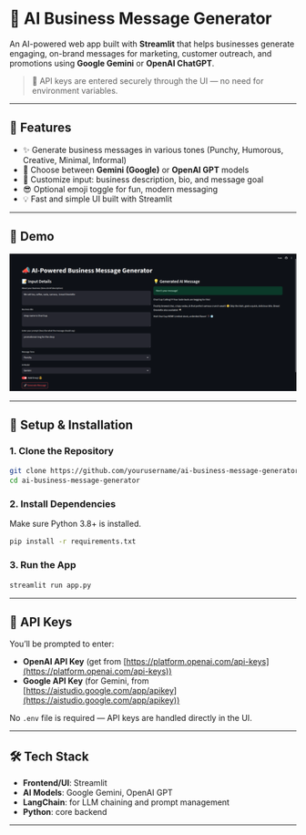 # 📣 AI Business Message Generator

An AI-powered web app built with **Streamlit** that helps businesses generate engaging, on-brand messages for marketing, customer outreach, and promotions using **Google Gemini** or **OpenAI ChatGPT**.

> 🔑 API keys are entered securely through the UI — no need for environment variables.

---

## 🚀 Features

- ✨ Generate business messages in various tones (Punchy, Humorous, Creative, Minimal, Informal)
- 🤖 Choose between **Gemini (Google)** or **OpenAI GPT** models
- 📝 Customize input: business description, bio, and message goal
- 😎 Optional emoji toggle for fun, modern messaging
- 💡 Fast and simple UI built with Streamlit

---

## 📸 Demo

![Demo Screenshot](ai-business-message-generator_demo.png) 

---


## 🔧 Setup & Installation

### 1. Clone the Repository

```bash
git clone https://github.com/yourusername/ai-business-message-generator.git
cd ai-business-message-generator
````

### 2. Install Dependencies

Make sure Python 3.8+ is installed.

```bash
pip install -r requirements.txt
```

### 3. Run the App

```bash
streamlit run app.py
```
---

## 🔐 API Keys

You’ll be prompted to enter:

* **OpenAI API Key** (get from [https://platform.openai.com/api-keys](https://platform.openai.com/api-keys))
* **Google API Key** (for Gemini, from [https://aistudio.google.com/app/apikey](https://aistudio.google.com/app/apikey))

No `.env` file is required — API keys are handled directly in the UI.

---


## 🛠 Tech Stack

* **Frontend/UI**: Streamlit
* **AI Models**: Google Gemini, OpenAI GPT
* **LangChain**: for LLM chaining and prompt management
* **Python**: core backend

---
